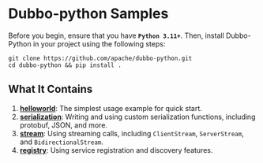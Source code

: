# Dubbo-python Samples

Before you begin, ensure that you have **`Python 3.11+`**. Then, install Dubbo-Python in your project using the following steps:

```shell
git clone https://github.com/apache/dubbo-python.git
cd dubbo-python && pip install .
```

## What It Contains

1. [**helloworld**](./helloworld): The simplest usage example for quick start.
2. [**serialization**](./serialization): Writing and using custom serialization functions, including protobuf, JSON, and more.
3. [**stream**](./stream): Using streaming calls, including `ClientStream`, `ServerStream`, and `BidirectionalStream`.
4. [**registry**](./registry): Using service registration and discovery features.

